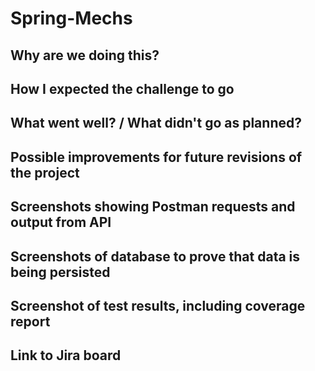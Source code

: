 # Spring-Mechs

## Why are we doing this?

## How I expected the challenge to go

## What went well? / What didn't go as planned?

## Possible improvements for future revisions of the project

## Screenshots showing Postman requests and output from API

## Screenshots of database to prove that data is being persisted

## Screenshot of test results, including coverage report

## Link to Jira board
